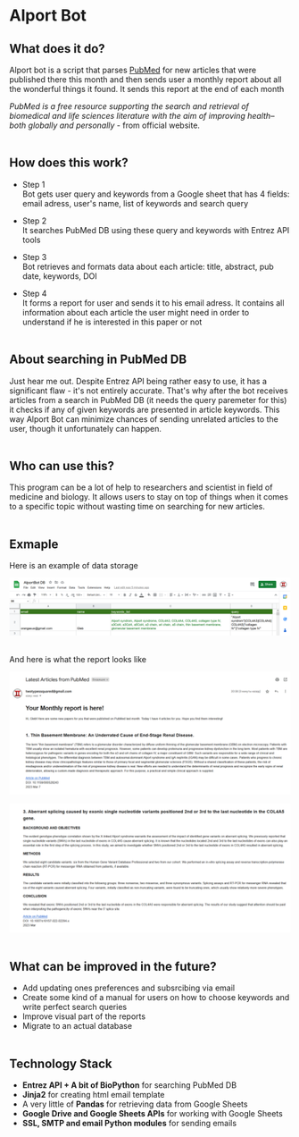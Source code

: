 # Alport Bot

## What does it do?
Alport bot is a script that parses [PubMed](https://pubmed.ncbi.nlm.nih.gov/) for new articles that were published there this month and then sends user a monthly report about all the wonderful things it found. It sends this report at the end of each month

 _PubMed is a free resource supporting the search and retrieval of biomedical and life sciences literature with the aim of improving health–both globally and personally_ - from official website.<br><br>

## How does this work?
- Step 1 <br> Bot gets user query and keywords from a Google sheet that has 4 fields: email adress, user's name, list of keywords and search query

- Step 2 <br> It searches PubMed DB using these query and keywords with Entrez API tools

- Step 3 <br> Bot retrieves and formats data about each article: title, abstract, pub date, keywords, DOI

- Step 4 <br> It forms a report for user and sends it to his email adress. It contains all information about each article the user might need in order to understand if he is interested in this paper or not
<br><br>
## About searching in PubMed DB
Just hear me out. Despite Entrez API being rather easy to use, it has a significant flaw - it's not entirely accurate. That's why after the bot receives articles from a search in PubMed DB (it needs the query paremeter for this) it checks if any of given keywords are presented in article keywords. This way Alport Bot can minimize chances of sending unrelated articles to the user, though it unfortunately can happen.<br><br>

## Who can use this?
This program can be a lot of help to researchers and scientist in field of medicine and biology. It allows users to stay on top of things when it comes to a specific topic without wasting time on searching for new articles.<br><br>

## Exmaple
Here is an example of data storage

![How the Google sheet looks](Images/db.png)<br><br>

And here is what the report looks like

![How an actual report looks](Images/first.png)

![How an actual report looks](Images/second.png)
<br><br>

## What can be improved in the future?
- Add updating ones preferences and subsrcibing via email
- Create some kind of a manual for users on how to choose keywords and write perfect search queries
- Improve visual part of the reports
- Migrate to an actual database
<br><br>


## Technology Stack
- __Entrez API + A bit of BioPython__ for searching PubMed DB
- __Jinja2__ for creating html email template
- A very little of __Pandas__ for retrieving data from Google Sheets
- __Google Drive and Google Sheets APIs__ for working with Google Sheets
- __SSL, SMTP and email Python modules__ for sending emails